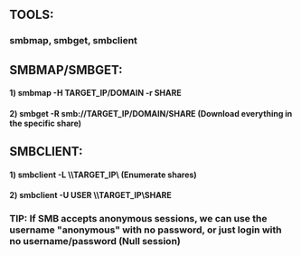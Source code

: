 ## TOOLS:

### smbmap, smbget, smbclient

## SMBMAP/SMBGET:

#### 1) smbmap -H TARGET_IP/DOMAIN -r SHARE

#### 2) smbget -R smb://TARGET_IP/DOMAIN/SHARE (Download everything in the specific share)

## SMBCLIENT:

#### 1) smbclient -L \\\\TARGET_IP\\ (Enumerate shares)

#### 2) smbclient -U USER \\\\TARGET_IP\\SHARE 

### TIP: If SMB accepts anonymous sessions, we can use the username "anonymous" with no password, or just login with no username/password (Null session)
